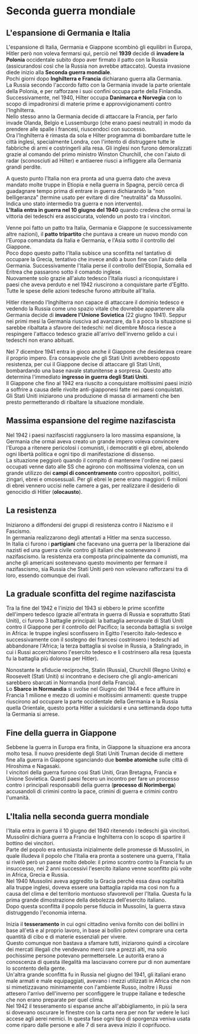 # Seconda guerra mondiale

## L'espansione di Germania e Italia

L'espansione di Italia, Germania e Giappone scombinò gli equilibri in Europa, Hitler però non voleva fermarsi quì, perciò nel **1939** decide di **invadere la Polonia** occidentale subito dopo aver firmato il patto con la Russia (assicurandosi così che la Russia non avrebbe attaccato). Questa invasione diede inizio alla **Seconda guerra mondiale**. \
Pochi giorni dopo **Inghilterra e Francia** dichiarano guerra alla Germania. \
La Russia secondo l'accordo fatto con la Germania invade la parte orientale della Polonia, e per rafforzare i suoi confini occupa parte della Finlandia. \
Successivamente, nel 1940, Hilter occupa **Danimarca e Norvegia** con lo scopo di impadronirsi di materie prime e approvvigionamenti contro l'Inghilterra. \
Nello stesso anno la Germania decide di attaccare la Francia, per farlo invade Olanda, Belgio e Lussemburgo (che erano paesi neutrali) in modo da prendere alle spalle i francesi, riuscendoci con successo. \
Ora l'Inghilterra è rimasta da sola e Hilter programma di bombardare tutte le città inglesi, specialmente Londra, con l'intento di distruggere tutte le fabbriche di armi e costringerli alla resa. Gli inglesi non furono demoralizzati grazie al comando del primo ministro Winston Churchill, che con l'aiuto di radar (sconosciuti ad Hilter) e antiaeree riusci a infliggere alla Germania grandi perdite.

A questo punto l'Italia non era pronta ad una guerra dato che aveva mandato molte truppe in Etiopia e nella guerra in Spagna, perciò cerca di guadagnare tempo prima di entrare in guerra dichiarando la "non belligeranza" (termine usato per evitare di dire "neutralità" da Mussolini. Indica uno stato intermedio tra guerra e non intervento). \
**L'Italia entra in guerra nel 10 giugno del 1940** quando credeva che ormai la vittoria dei tedeschi era asscicurata, volendo un posto tra i vincitori.

Venne poi fatto un patto tra Italia, Germania e Giappone (e successivamente altre nazioni), il **patto tripartito** che puntava a creare un nuovo mondo con l'Europa comandata da Italia e Germania, e l'Asia sotto il controllo del Giappone. \
Poco dopo questo patto l'Italia subisce una sconfitta nel tantativo di occupare la Grecia, tentativo che invece andò a buon fine con l'aiuto della Germania. Successivamente l'Italia perse il controllo dell'Etiopia, Somalia ed Eritrea che passarono sotto il comando inglese. \
Nuovamente solo grazie all'aiuto tedesco l'Italia riuscì a riconquistare i paesi che aveva perduto e nel 1942 riuscirono a conquistare parte d'Egitto. Tutte le spese delle azioni tedesche furono attribuite all'Italia.

Hitler ritenendo l'Inghilterra non capace di attaccare il dominio tedesco e vedendo la Russia come uno spazio vitale che dovrebbe appartenere alla Germania decide di **invadere l'Unione Sovietica** (22 giugno 1941). Seppur nei primi mesi la Germania riusciva ad avanzare, da lì a poco la situazione si sarebbe ribaltata a sfavore dei tedeschi: nel dicembre Mosca riesce a respingere l'attacco tedesco grazie all'arrivo dell'inverno gelido a cui i tedeschi non erano abituati.

Nel 7 dicembre 1941 entra in gioco anche il Giappone che desiderava creare il proprio impero. Era consapevole che gli Stati Uniti avrebbero opposto resistenza, per cui il Giappone decise di attaccare gli Stati Uniti, bombardando una base navale statunitense a sorpresa. Questo atto determina l'immediato **ingresso in guerra degli Stati Uniti**. \
Il Giappone che fino al 1942 era riuscito a conquistare moltissimi paesi iniziò a soffrire a causa delle rivolte anti-giapponesi fatte nei paesi conquistati. \
Gli Stati Uniti iniziarono una produzione di massa di armamenti che ben presto permetterando di ribaltare la situazione mondiale.

## Massima espansione del regime nazifascista

Nel 1942 i paesi nazifascisti raggiunsero la loro massima espansione, la Germania che ormai aveva creato un grande impero voleva convincere l'Europa a ritenere pericolosi i comunisti, i democratiti e gli ebrei, abolendo ogni libertà politica e ogni tipo di manifestazione di dissenso. \
La situazione peggiorò quando il compito di mantenere l'ordine nei paesi occupati venne dato alle SS che agirono con moltissima violenza, con un grande utilizzo dei **campi di concentramento** contro oppositori, politici, zingari, ebrei e omosessuali. Per gli ebrei le pene erano maggiori: 6 milioni di ebrei vennero uccisi nelle camere a gas, per realizzare il desiderio di genocidio di Hitler (**olocausto**).

## La resistenza

Iniziarono a diffondersi dei gruppi di resistenza contro il Nazismo e il Fascismo. \
In germania realizzarono degli attentati a Hitler ma senza successo. \
In Italia ci furono i **partigiani** che facevano una guerra per la liberazione dai nazisti ed una guerra civile contro gli italiani che sostenevano il nazifascismo. la resistenza era composta principalmente da comunisti, ma anche gli americani sostenevano questo movimento per fermare il nazifascismo, sia Russia che Stati Uniti però non volevano rafforzarsi tra di loro, essendo comunque dei rivali.

## La graduale sconfitta del regime nazifascista

Tra la fine del 1942 e l'inizio del 1943 si ebbero le prime sconfitte dell'impero tedesco (grazie all'entrata in guerra di Russia e soprattutto Stati Uniti), ci furono 3 battaglie principali: la battaglia aeronavale di Stati Uniti contro il Giappone per il controllo del Pacifico; la seconda battaglia si svolge in Africa: le truppe inglesi sconfissero in Egitto l'esercito italo-tedesco e successivamente con il sostegno dei francesi costrinsero i tedeschi ad abbandonare l'Africa; la terza battaglia si svolse in Russia, a Stalingrado, in cui i Russi accerchiarono l'esercito tedesco e li costrinsero alla resa (questa fu la battaglia più dolorosa per Hitler).

Nonostante le sfiducie reciproche, Stalin (Russia), Churchill (Regno Unito) e Roosevelt (Stati Uniti) si incontrano e decisero che gli anglo-americani sarebbero sbarcati in Normandia (nord della Francia). \
Lo **Sbarco in Normandia** si svolse nel Giugno del 1944 e fece affluire in Francia 1 milione e mezzo di uomini e moltissimi armamenti: queste truppe riuscirono ad occupare la parte occidentale della Germania e la Russia quella Orientale, questo porta Hitler a suicidarsi e una settimanda dopo tutta la Germania si arrese.

## Fine della guerra in Giappone

Sebbene la guerra in Europa era finita, in Giappone la situazione era ancora molto tesa. Il nuovo presidente degli Stati Uniti Truman decide di mettere fine alla guerra in Giappone sganciando due **bombe atomiche** sulle città di Hiroshima e Nagasaki. \
I vincitori della guerra furono così Stati Uniti, Gran Bretagna, Francia e Unione Sovietica. Questi paesi fecero un incontro per fare un processo contro i principali responsabili della guerra (**processo di Norimberga**) accusandoli di crimini contro la pace, crimini di guerra e crimini contro l'umanità.

## L'Italia nella seconda guerra mondiale

l'Italia entra in guerra il 10 giugno del 1940 ritenendo i tedeschi già vincitori. Mussolini dichiara guerra a Francia e Inghilterra con lo scopo di spartire il bottino dei vincitori. \
Parte del popolo era entusiasta inizialmente delle promesse di Mussolini, in quale illudeva il popolo che l'Italia era pronta a sostenere una guerra, l'Italia si rivelò però un paese molto debole: il primo scontro contro la Francia fu un insuccesso, nei 2 anni successivi l'esercito italiano venne sconfitto più volte in Africa, Grecia e Russia. \
Nel 1940 Mussolini aveva aggredito la Gracia perchè essa dava ospitalità alla truppe inglesi, doveva essere una battaglia rapida ma così non fu a causa del clima e del territorio montuoso sfavorevoli per l'Italia. Questa fu la prima grande dimostrazione della debolezza dell'esercito italiano. \
Dopo questa sconfitta il popolo perse fiducia in Mussolini, la guerra stava distruggendo l'economia interna.

Inizia il **tesseramento** in cui ogni cittadino veniva fornito con dei bollini in base all'età e al proprio lavoro, in base ai bollini potevi comprare una certa quantità di cibo e di materie essenziali per vivere. \
Questo comunque non bastava a sfamare tutti, iniziarono quindi a circolare dei mercati illegali che vendevano merci rare a prezzi alti, ma solo pochissime persone potevano permettersele. Le autorità erano a conoscenza di questa illegalità ma lasciavano correre pur di non aumentare lo scontento della gente. \
Un'altra grande sconfitta fu in Russia nel giugno del 1941, gli italiani erano male armati e male equipaggiati, avevano i mezzi utilizzati in Africa che non si mimetizzavano minimamente con l'ambiente Russo, inoltre i Russi attesero l'arrivo dell'inverno per sconfiggere le truppe italiane e tedesche che non erano preparate per quel clima. \
Nel 1942 il tesseramento si espanse anche all'abbigliamento, in più la sera si dovevano oscurare le finestre con la carta nera per non far vedere le luci accese agli aerei nemici. In questa fase ogni tipo di sporgenza veniva usata come riparo dalle persone e alle 7 di sera aveva inizio il coprifuoco.
